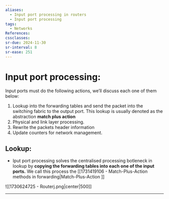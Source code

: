 ```yaml
---
aliases:
  - Input port processing in routers
  - Input port processing
tags:
  - Networks
References: 
cssclasses: 
sr-due: 2024-11-30
sr-interval: 8
sr-ease: 251
---
```

# Input port processing:
Input ports must do the following actions, we’ll discuss each one of them below:

1. Lookup into the forwarding tables and send the packet into the switching fabric to the output port. This lookup is usually denoted as the abstraction **match plus action**
2. Physical and link layer processing.
3. Rewrite the packets header information
4. Update counters for network management.

## Lookup:
+ Iput port processing solves the centralised processing botleneck in lookup by **copying the forwarding tables into each one of the input ports.** We call this process the [[1731419106 - Match-Plus-Action methods in forwarding|Match-Plus-Action ]]


![[1730624725 - Routerj.png|center|500]]



***